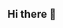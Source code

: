 ## Hi there 👋

<!--
**KolfJr/KolfJr** is a ✨ _special_ ✨ repository because its `README.md` (this file) appears on your GitHub profile.

Here are some ideas to get you started:

- 🔭 I’m currently working on administrative assistant, but I want to develop my professional profile.
- 🌱 I’m currently learning about front-end (totally beginer)
- 🤔 I’m looking for help with this objetive. In this moment, I follow the https://roadmap.sh/frontend like my guide.
- 💬 Ask me about everything
- 📫 How to reach me: Instagram: @furtado_junioroficial Email: juniorfurtadooficial@gmail.com

-->
